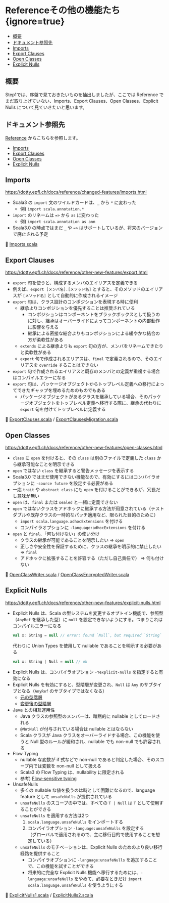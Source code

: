 # Referenceその他の機能たち {ignore=true}

<!-- @import "[TOC]" {cmd="toc" depthFrom=1 depthTo=6 orderedList=false} -->

<!-- code_chunk_output -->

- [概要](#概要)
- [ドキュメント参照先](#ドキュメント参照先)
- [Imports](#imports)
- [Export Clauses](#export-clauses)
- [Open Classes](#open-classes)
- [Explicit Nulls](#explicit-nulls)

<!-- /code_chunk_output -->

## 概要

Step1では、序盤で見ておきたいものを抽出しましたが、ここでは Reference でまだ取り上げていない、Imports、Export Clauses、Open Classes、Explicit Nulls について見ていきたいと思います。

## ドキュメント参照先

[Reference](https://dotty.epfl.ch/docs/reference/overview.html) からこちらを参照します。

- [Imports](https://dotty.epfl.ch/docs/reference/changed-features/imports.html)
- [Export Clauses](https://dotty.epfl.ch/docs/reference/other-new-features/export.html)
- [Open Classes](https://dotty.epfl.ch/docs/reference/other-new-features/open-classes.html)
- [Explicit Nulls](https://dotty.epfl.ch/docs/reference/other-new-features/explicit-nulls.html)


## Imports

https://dotty.epfl.ch/docs/reference/changed-features/imports.html

- Scala3 の `import` 文のワイルドカードは、`_` から `*` に変わった
  - 例) `import scala.annotation.*`
- `import` のリネームは `=>` から `as` に変わった
  - 例) `import scala.annotation as ann`
- Scala3.0 の時点ではまだ `_` や `=>` はサポートしているが、将来のバージョンで廃止される予定

:memo: [Imports.scala](/step05/import-export/src/main/scala/com/github/shinharad/gettingStartedWithScala3/Imports.scala)

## Export Clauses

https://dotty.epfl.ch/docs/reference/other-new-features/export.html

- `export` 句を使うと、構成するメンバのエイリアスを定義できる
- 例えば、`export [メンバ名].[メソッド名]` とすると、そのメソッドのエイリアスが `[メソッド名]` として自動的に作成されるイメージ
- `export` 句は、クラス設計のコンポジションを表現する時に便利
  - 継承よりコンポジションを優先することは推奨されている
    - コンポジションはコンポーネントをブラックボックスとして扱うのに対し、継承はオーバーライドによってコンポーネントの内部動作に影響を与える
    - 継承による密接な結合よりもコンポジションによる緩やかな結合の方が柔軟性がある
  - `extends` による継承よりも `export` 句の方が、メンバをリネームできたりと柔軟性がある
  - `export` 句で作成されるエリアスは、`final` で定義されるので、そのエイリアスを `override` することはできない
- `export` 句で作成されるエイリアスと既存のメンバとの定義が重複する場合はコンパイルエラーになる
- `export` 句は、パッケージオブジェクトからトップレベル定義への移行によってできたギャップを埋めるためのものでもある
  - パッケージオブジェクトがあるクラスを継承している場合、そのパッケージオブジェクトをトップレベル定義へ移行する際に、継承の代わりに `export` 句を付けてトップレベルに定義する
  
:memo: [ExportClauses.scala](/step05/import-export/src/main/scala/com/github/shinharad/gettingStartedWithScala3/ExportClauses.scala) / [ExportClausesMigration.scala](/step05/import-export/src/main/scala/com/github/shinharad/gettingStartedWithScala3/ExportClausesMigration.scala)
  
## Open Classes

https://dotty.epfl.ch/docs/reference/other-new-features/open-classes.html

- `class` に `open` を付けると、その `class` は別のファイルで定義した `class` から継承可能なことを明示できる
- `open` ではない `class` を継承すると警告メッセージを表示する
- Scala3.0 ではまだ使用できない機能なので、有効にするにはコンパイラオプションに `-source future` を設定する必要がある
- 一応 `trait` や `abstract class` にも `open` を付けることができるが、冗長だし意味が無い
- `open` は、`final` または `sealed` と一緒に定義できない
- `open` ではないクラスをアドホックに継承する方法が用意されている（テストダブルや既存クラスの一時的なパッチ適用など、限られた目的のために）
  - `import scala.language.adhocExtensions` を付ける
  - コンパイラオプションに `-language:adhocExtensions` を付ける
- `open` と `final`、「何も付けない」の使い分け
  - クラスの継承が可能であることを明示したい => `open`
  - 正しさや安全性を保証するために、クラスの継承を明示的に禁止したい => `final`
  - アドホックに拡張することを許容する（ただし自己責任で） => 何も付けない

:memo: [OpenClassWriter.scala](/step05/open-class/src/main/scala/com/github/shinharad/gettingStartedWithScala3/OpenClassWriter.scala) / [OpenClassEncryptedWriter.scala](/step05/open-class/src/main/scala/com/github/shinharad/gettingStartedWithScala3/OpenClassEncryptedWriter.scala)

## Explicit Nulls

https://dotty.epfl.ch/docs/reference/other-new-features/explicit-nulls.html

- Explicit Nulls は、Scala の型システムを変更するオプトイン機能で、参照型（`AnyRef` を継承した型）に `null` を設定できないようにする。つまりこれはコンパイルエラーになる
  ```scala
  val x: String = null // error: found `Null`, but required `String`
  ```
  代わりに Union Types を使用して nullable であることを明示する必要がある
  ```scala
  val x: String | Null = null // ok
  ``` 
- Explicit Nulls は、コンパイラオプション `-Yexplicit-nulls` を指定すると有効になる
- Explicit Nulls を有効にすると、型階層が変更され、`Null` は `Any` のサブタイプとなる（`AnyRef` のサブタイプではなくなる）
  - [元の型階層](https://docs.scala-lang.org/resources/images/tour/unified-types-diagram.svg)
  - [変更後の型階層](https://dotty.epfl.ch/images/explicit-nulls/explicit-nulls-type-hierarchy.png)
- Java との相互運用性
  - Java クラスの参照型のメンバーは、暗黙的に nullable としてロードされる
  - `@NotNull` が付与されている場合は nullable とはならない
  - Scala クラスが Java クラスをオーバーライドする場合、この機能を使うと Null 型のルールが緩和され、nullable でも non-null でも許容される
- Flow Typing
  - nullable な変数が if 式などで non-null であると判定した場合、そのスコープ内では変数を non-null として扱える
  - Scala3 の Flow Typing は、nullability に限定される
  - 参考) [Flow-sensitive typing](https://en.wikipedia.org/wiki/Flow-sensitive_typing)
- UnsafeNulls
  - 多くの nullable な値を扱うのは時として困難になるので、language feature として `unsafeNulls` が提供されている
  - `unsafeNulls` のスコープの中では、すべての `T | Null` は `T` として使用することができる
  - `unsafeNulls` を適用する方法は2つ
    1. `scala.language.unsafeNulls` をインポートする
    2. コンパイラオプション `-language:unsafeNulls` を設定する  
   （グローバルで適用されるので、主に移行目的で使用することを想定している）
  - `unsafeNulls` のモチベーションは、Explicit Nulls のためのより良い移行経路を提供すること
    - コンパイラオプションに `-language:unsafeNulls` を追加することで、この機能を試すことができる
    - 将来的に完全な Explicit Nulls 機能へ移行するためには、`-language:unsafeNulls` をやめて、必要なときだけ `import scala.language.unsafeNulls` を使うようにする

:memo: [ExplicitNulls1.scala](/step05/explicit-nulls/src/main/scala/com/github/shinharad/gettingStartedWithScala3/ExplicitNulls1.scala) / [ExplicitNulls2.scala](/step05/explicit-nulls/src/main/scala/com/github/shinharad/gettingStartedWithScala3/ExplicitNulls2.scala)
